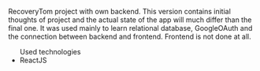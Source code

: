 RecoveryTom project with own backend.
This version contains initial thoughts of project and the actual state of the app will much differ than the final one.
It was used mainly to learn relational database, GoogleOAuth and the connection between backend and frontend.
Frontend is not done at all.

<ul>Used technologies
<li>ReactJS</li>
 </ul>

